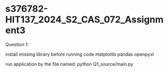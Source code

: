 # s376782-HIT137_2024_S2_CAS_072_Assignment3
Question 1:

install missing library before running code
matplotlib
pandas
openpyxl

run application by the file named:
python Q1_source/main.py
